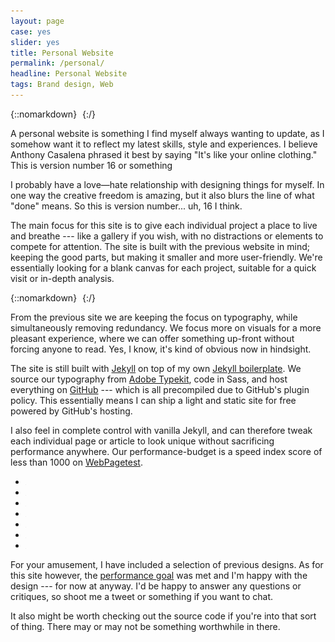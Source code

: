 ```yaml
---
layout: page
case: yes
slider: yes
title: Personal Website
permalink: /personal/
headline: Personal Website
tags: Brand design, Web
---
```


{::nomarkdown}
<img src="../img/assets/load.gif" data-src="../img/personal/img-01.png" alt="Personal Website">
{:/}

<p class="lead pull" markdown='1'>
	A personal website is something I find myself always wanting to update, as I somehow want it to reflect my latest skills, style and experiences. I believe Anthony Casalena phrased it best by saying "It's like your online clothing."
	<span class="entry">This is version number 16 or something</span>
</p>

I probably have a love&mdash;hate relationship with designing things for myself. In one way the creative freedom is amazing, but it also blurs the line of what "done" means. So this is version number... uh, 16 I think.

The main focus for this site is to give each individual project a place to live and breathe --- like a gallery if you wish, with no distractions or elements to compete for attention. The site is built with the previous website in mind; keeping the good parts, but making it smaller and more user-friendly. We're essentially looking for a blank canvas for each project, suitable for a quick visit or in-depth analysis.

{::nomarkdown}
<img src="../img/assets/load.gif" data-src="../img/personal/img-02.png" alt="Ubuntu and Proxima Nov">
{:/}

From the previous site we are keeping the focus on typography, while simultaneously removing redundancy. We focus more on visuals for a more pleasant experience, where we can offer something up-front without forcing anyone to read. Yes, I know, it's kind of obvious now in hindsight.

The site is still built with <a href="http://jekyllrb.com/" target="_blank">Jekyll</a> on top of my own <a href="https://github.com/partcoffee/snap" target="_blank">Jekyll boilerplate</a>. We source our typography from <a href="https://typekit.com/" target="_blank">Adobe Typekit</a>, code in Sass, and host everything on <a href="https://github.com/partcoffee/partcoffee.github.io" target="_blank">GitHub</a> --- which is all precompiled due to GitHub's plugin policy. This essentially means I can ship a light and static site for free powered by GitHub's hosting.

I also feel in complete control with vanilla Jekyll, and can therefore tweak each individual page or article to look unique without sacrificing performance anywhere. Our performance-budget is a speed index score of less than 1000 on <a href="http://www.webpagetest.org/" target="_blank">WebPagetest</a>.

<div class="div"></div>

<ul class="show">
	<li><img src="../img/assets/load.gif" data-src="../img/personal/img-03.jpg" alt="Personal Website"></li>
	<li><img src="../img/assets/load.gif" data-src="../img/personal/img-04.jpg" alt="Personal Website"></li>
	<li><img src="../img/assets/load.gif" data-src="../img/personal/img-05.jpg" alt="Personal Website"></li>
	<li><img src="../img/assets/load.gif" data-src="../img/personal/img-06.jpg" alt="Personal Website"></li>
	<li><img src="../img/assets/load.gif" data-src="../img/personal/img-07.jpg" alt="Personal Website"></li>
	<li><img src="../img/assets/load.gif" data-src="../img/personal/img-08.jpg" alt="Personal Website"></li>
	<li><img src="../img/assets/load.gif" data-src="../img/personal/img-09.jpg" alt="Personal Website"></li>
</ul>

<div class="div"></div>

For your amusement, I have included a selection of previous designs. As for this site however, the <a href="http://www.webpagetest.org/result/150704_5G_55Z/" target="_blank">performance goal</a> was met and I'm happy with the design --- for now at anyway. I'd be happy to answer any questions or critiques, so shoot me a tweet or something if you want to chat.

It also might be worth checking out the source code if you're into that sort of thing. There may or may not be something worthwhile in there.

<div class="div"></div>






